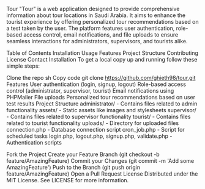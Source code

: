Tour
"Tour" is a web application designed to provide comprehensive information about tour locations in Saudi Arabia. It aims to enhance the tourist experience by offering personalized tour recommendations based on a test taken by the user. The platform features user authentication, role-based access control, email notifications, and file uploads to ensure seamless interactions for administrators, supervisors, and tourists alike.

Table of Contents
Installation
Usage
Features
Project Structure
Contributing
License
Contact
Installation
To get a local copy up and running follow these simple steps:

Clone the repo
sh
Copy code
git clone https://github.com/ghieth98/tour.git
Features
User authentication (login, signup, logout)
Role-based access control (administrator, supervisor, tourist)
Email notifications using PHPMailer
File uploads
Personalized tour recommendations based on user test results
Project Structure
administrator/ - Contains files related to admin functionality
assets/ - Static assets like images and stylesheets
supervisor/ - Contains files related to supervisor functionality
tourist/ - Contains files related to tourist functionality
uploads/ - Directory for uploaded files
connection.php - Database connection script
cron_job.php - Script for scheduled tasks
login.php, logout.php, signup.php, validate.php - Authentication scripts


Fork the Project
Create your Feature Branch (git checkout -b feature/AmazingFeature)
Commit your Changes (git commit -m 'Add some AmazingFeature')
Push to the Branch (git push origin feature/AmazingFeature)
Open a Pull Request
License
Distributed under the MIT License. See LICENSE for more information.

